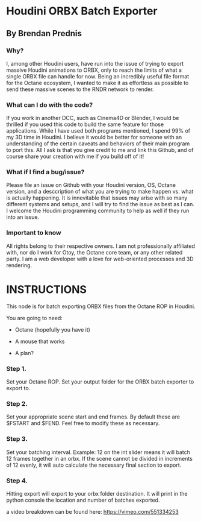 # Houdini ORBX Batch Exporter

## By Brendan Prednis

### Why?
I, among other Houdini users, have run into the issue of trying to export massive Houdini animations to ORBX, only to reach the limits of what a single ORBX file can handle for now. Being an incredibly useful file format for the Octane ecosystem, I wanted to make it as effortless as possible to send these massive scenes to the RNDR network to render.

### What can I do with the code? 
If you work in another DCC, such as Cinema4D or Blender, I would be thrilled if you used this code to build the same feature for those applications. 
While I have used both programs mentioned, I spend 99% of my 3D time in Houdini. 
I believe it would be better for someone with an understanding of the certain caveats and behaviors of their main program to port this.
All I ask is that you give credit to me and link this Github, and of course share your creation with me if you build off of it! 

### What if I find a bug/issue?
Please file an issue on Github with your Houdini version, OS, Octane version, and a desccription of what you are trying to make happen vs. what is actually happening. 
It is innevitable that issues may arise with so many different systems and setups, and I will try to find the issue as best as I can. 
I welcome the Houdini programming community to help as well if they run into an issue. 


### Important to know
All rights belong to their respective owners. I am not professionally affiliated with, nor do I work for Otoy, the Octane core team, or any other related party. 
I am a web developer with a love for web-oriented processes and 3D rendering.




# INSTRUCTIONS

This node is for batch exporting ORBX files from the Octane ROP in Houdini.

You are going to need:

- Octane (hopefully you have it)

- A mouse that works

- A plan?

### Step 1. 
Set your Octane ROP. Set your output folder for the ORBX batch exporter to export to.

### Step 2.
 Set your appropriate scene start and end frames. By default these are $FSTART and $FEND. Feel free to modify these as necessary.

### Step 3. 
Set your batching interval. Example: 12 on the int slider means it will batch 12 frames together in an orbx. If the scene cannot be divided in increments of 12 evenly, it will auto calculate the necessary final section to export.

### Step 4. 
Hitting export will export to your orbx folder destination. It will print in the python console the location and number of batches exported.

a video breakdown can be found here: https://vimeo.com/551334253